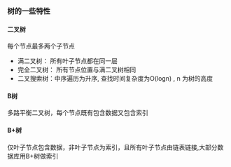 ### 树的一些特性

#### 二叉树
每个节点最多两个子节点

- 满二叉树： 所有叶子节点都在同一层
- 完全二叉树： 所有节点位置与满二叉树相同
- 二叉搜索树：中序遍历为升序, 查找时间复杂度为O(logn) , n 为树的高度


#### B树
多路平衡二叉树，每个节点既有包含数据又包含索引

#### B+树
仅叶子节点包含数据，非叶子节点为索引，且所有叶子节点由链表链接,大部分数据库用B+树做索引

